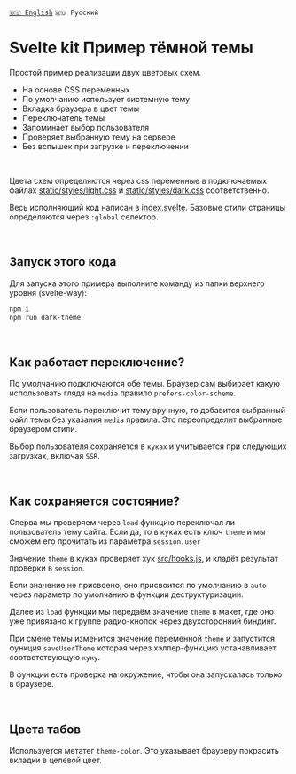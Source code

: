 [`🇺🇸 English`](README.md) `🇷🇺 Русский`
# Svelte kit Пример тёмной темы

Простой пример реализации двух цветовых схем.

- На основе CSS переменных
- По умолчанию использует системную тему
- Вкладка браузера в цвет темы
- Переключатель темы
- Запоминает выбор пользователя
- Проверяет выбранную тему на сервере
- Без вспышек при загрузке и переключении

<br>

Цвета схем определяются через css переменные в подключаемых файлах [static/styles/light.css](static/styles/light.css) и [static/styles/dark.css](static/styles/dark.css) соответственно.

Весь исполняющий код написан в [index.svelte](src/routes/index.svelte). Базовые стили страницы определяются через `:global` селектор.

<br>

## Запуск этого кода 
Для запуска этого примера выполните команду из папки верхнего уровня (svelte-way):
```bash
npm i
npm run dark-theme
```

<br>

## Как работает переключение?
По умолчанию подключаются обе темы. Браузер сам выбирает какую использовать глядя на `media` правило `prefers-color-scheme`.

Если пользователь переключит тему вручную, то добавится выбранный файл темы без указания `media` правила. Это переопределит выбранные браузером стили.

Выбор пользователя сохраняется в `куках` и учитывается при следующих загрузках, включая `SSR`.

<br>

## Как сохраняется состояние?
Сперва мы проверяем через `load` функцию переключал ли пользователь тему сайта. Если да, то в куках есть ключ `theme` и мы сможем его прочитать из параметра `session.user`

Значение `theme` в куках проверяет хук [src/hooks.js](src/hooks.js), и кладёт результат проверки в `session`.

Если значение не присвоено, оно присвоится по умолчанию в `auto` через параметр по умолчанию в функции деструктуризации.

Далее из `load` функции мы передаём значение `theme` в макет, где оно уже привязано к группе радио-кнопок через двухсторонний биндинг.

При смене темы изменится значение переменной `theme` и запустится функция `saveUserTheme` которая через хэлпер-функцию устанавливает соответствующую `куку`.

В функции есть проверка на окружение, чтобы она запускалась только в браузере.

<br>

## Цвета табов
Используется метатег `theme-color`. Это указывает браузеру покрасить вкладки в целевой цвет.
